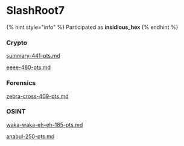 # SlashRoot7

{% hint style="info" %}
Participated as **insidious\_hex**
{% endhint %}

### Crypto

[summary-441-pts.md](summary-441-pts.md "mention")

[eeee-480-pts.md](eeee-480-pts.md "mention")

### Forensics

[zebra-cross-409-pts.md](zebra-cross-409-pts.md "mention")

### OSINT

[waka-waka-eh-eh-185-pts.md](waka-waka-eh-eh-185-pts.md "mention")

[anabul-250-pts.md](anabul-250-pts.md "mention")
